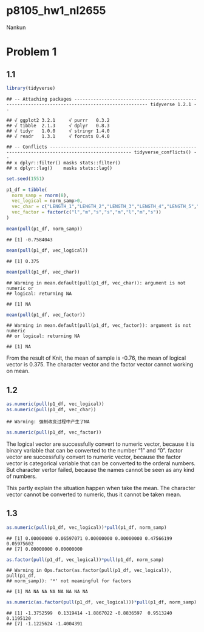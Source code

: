 p8105\_hw1\_nl2655
================
Nankun

# Problem 1

## 1.1

``` r
library(tidyverse)
```

    ## -- Attaching packages ------------------------------------------------------------------------------------------------- tidyverse 1.2.1 --

    ## √ ggplot2 3.2.1     √ purrr   0.3.2
    ## √ tibble  2.1.3     √ dplyr   0.8.3
    ## √ tidyr   1.0.0     √ stringr 1.4.0
    ## √ readr   1.3.1     √ forcats 0.4.0

    ## -- Conflicts ---------------------------------------------------------------------------------------------------- tidyverse_conflicts() --
    ## x dplyr::filter() masks stats::filter()
    ## x dplyr::lag()    masks stats::lag()

``` r
set.seed(1551)

p1_df = tibble(
  norm_samp = rnorm(8),
  vec_logical = norm_samp>0,
  vec_char = c("LENGTH_1","LENGTH_2","LENGTH_3","LENGTH_4","LENGTH_5","LENGTH_6","LENGTH_7","LENGTH_8"),
  vec_factor = factor(c("l","m","s","s","m","l","m","s"))
)

mean(pull(p1_df, norm_samp))
```

    ## [1] -0.7584043

``` r
mean(pull(p1_df, vec_logical))
```

    ## [1] 0.375

``` r
mean(pull(p1_df, vec_char))
```

    ## Warning in mean.default(pull(p1_df, vec_char)): argument is not numeric or
    ## logical: returning NA

    ## [1] NA

``` r
mean(pull(p1_df, vec_factor))
```

    ## Warning in mean.default(pull(p1_df, vec_factor)): argument is not numeric
    ## or logical: returning NA

    ## [1] NA

From the result of Knit, the mean of sample is -0.76, the mean of
logical vector is 0.375. The character vector and the factor vector
cannot working on mean.

## 1.2

``` r
as.numeric(pull(p1_df, vec_logical))
as.numeric(pull(p1_df, vec_char))
```

    ## Warning: 强制改变过程中产生了NA

``` r
as.numeric(pull(p1_df, vec_factor))
```

The logical vector are successfully convert to numeric vector, because
it is binary variable that can be converted to the number “1” and “0”.
factor vector are successfully convert to numeric vector, because the
factor vector is categorical variable that can be converted to the
orderal numbers. But character vertor failed, because the names cannot
be seen as any kind of numbers.

This partly explain the situation happen when take the mean. The
character vector cannot be converted to numeric, thus it cannot be taken
mean.

## 1.3

``` r
as.numeric(pull(p1_df, vec_logical))*pull(p1_df, norm_samp)
```

    ## [1] 0.00000000 0.06597071 0.00000000 0.00000000 0.47566199 0.05975602
    ## [7] 0.00000000 0.00000000

``` r
as.factor(pull(p1_df, vec_logical))*pull(p1_df, norm_samp)
```

    ## Warning in Ops.factor(as.factor(pull(p1_df, vec_logical)), pull(p1_df,
    ## norm_samp)): '*' not meaningful for factors

    ## [1] NA NA NA NA NA NA NA NA

``` r
as.numeric(as.factor(pull(p1_df, vec_logical)))*pull(p1_df, norm_samp)
```

    ## [1] -1.3752599  0.1319414 -1.8867022 -0.8836597  0.9513240  0.1195120
    ## [7] -1.1225624 -1.4004391
